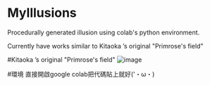 # Mylllusions
Procedurally generated illusion using colab's python environment.

Currently have works similar to Kitaoka ’s original "Primrose's field"

#Kitaoka ’s original "Primrose's field"
![image](https://github.com/user-attachments/assets/24c70657-9623-4dec-b8ed-830d44f9dab3)

#環境
直接開啟google colab把代碼貼上就好('・ω・)
